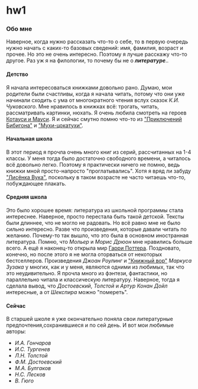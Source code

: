 # hw1
### Обо мне
Наверное, когда нужно рассказать что-то о себе, то в первую очередь нужно начать с каких-то базовых сведений: имя, фамилия, возраст и прочее. Но это не очень интересно. Поэтому я лучше расскажу что-то другое. Раз уж я на филологии, то почему бы не о ***литературе***..
#### Детство
Я начала интересоваться книжками довольно рано. Думаю, мои родители были счастливы, когда я начала читать, потому что они уже начинали сходить с ума от многократного чтения вслух сказок _К.И. Чуковского_. Мне нравилось в книжках всё: трогать, читать, рассматривать картинки, нюхать. Я очень любила смотреть на героев [Котауси и Мауси](http://illustrators.ru/uploads/illustration/image/366241/main_366241_original.jpg). Я и сейчас смутно помню что-то из ["Приключений Бибигона"](http://oskazkax.ru/read/autor/chukovskii/255-priklyucheniya-bibigona.html) и ["Мухи-цокатухи"](http://stihi-rus.ru/1/chukovskiy/16.htm).
#### Начальная школа 
В этот период я прочла очень много книг из серий, рассчитанных на 1-4 классы. У меня тогда было достаточно свободного времени, а читалось всё довольно легко. Поэтому я практически ничего не помню, ведь книжки мной просто-напросто "проглатывались". Хотя я вряд ли забуду ["Лисёнка Вука"](http://knigosite.org/library/read/37396), поскольку в таком возрасте не часто читаешь что-то, побуждающее плакать.
#### Средняя школа
Это было хорошее время: литература из школьной программы стала интереснее. Наверное, просто перестала быть такой детской. Тексты были длиннее, что не могло не радовать. Но всё равно мне не было сильно интересно. Разве что произведения, которые давали читать по желанию. Почему-то так вышло, что это была в основном иностранная литература. Помню, что _Мольер_ и _Морис Дрюон_ мне нравились больше всего. А ещё я наконец-то открыла мир [Гарри Поттера](http://www.franklintwp.org/blog/wp-content/uploads/2014/04/harry-potter-series.jpg). Поздновато, конечно, но после этого я не могла оторваться от некоторых бестселлеров. Произведения _Джоан Роулинг_ и ["Книжный вор"](http://yandex.ru/clck/jsredir?bu=uniq1516442839218293829&from=yandex.ru%3Bsearch%2F%3Bweb%3B%3B&text=&etext=1672.DMQvC_qTvsxCDozrw1ZmTDfkxW0CdXovHBbyc_I6xNsavfoZaG1uaA-Ig_rEzmMa.a1f51500d0e48e59a72a4faceaf36b26ffb8442a&uuid=&state=PEtFfuTeVD5kpHnK9lio9T6U0-imFY5Ibl_FxS8ahbetb9q-Ws8tqQaT6YcO5ES2kemaBIEZ04_YyAJ25SzC_arcUDV27Od_YjYdG7n2u08,&&cst=AiuY0DBWFJ5fN_r-AEszkwMjlWL1Zg2bIgQL7nyLaDlzbwVKRhjaOfiARwUzws4NNCIzDsBm7fwoD1p2zsFP7JVRDpVhiUsmOhAqozcpv7Xp6pv4UG1bkjPDj1wUDQpZVg-oHSCO31gVvYCAEMVBUUwYJeIAb1I-GPk4J_T0ZjlEl8zhpUwzDQfFL8u4OQ0-shu3WgRauIHTDyg0HUxi2XBFK1E2fWNFdFDgTfEAQfPAYLfuQi4JnGidOY-BBOAHYqBez-RPe08U5jCR2BWL7ZOWgqnxaxs4iJx2KMNCwB5-1rGPfkZNzRe3bC4eYahnQ-KcsHBVABT_OH1eWgXZjrQyr3b1_kfSUY4MoMw-FpZMXtdOrD4AlzvTxlkalhe3Q5zX_o8pMbDbAqaFcdvpJfPzsNIP-9tiEUbsp-vKqTi9taOEtLOF8UYt-vHuYSe2YbixDiWl3W6Bsfl_7o-M0mbvz9TIUaZZGcUwURa3qBQAWcGPrM-WlCnRF4piqgw1Ku_9Ry6AdmeYhgH_vPOSMHm-AI0c74KY0Khr7SvsUnyqL3xyJLaUmbx-AX0VG3eU98uiyQ6pi6DtfUCKUFwgzjLdTgUpMc6VAH5sQzpAS2hVAcpKdBJTnqDh8gQ5Ly1SvjT7NgLD9smJ7t5x1KPOB4ELU7c56cWgEgf53rJMM8INXIFaEKQZWfmqtv1D5T5HJENHFc0HIINK_7uRYte7w9F9WXHdVS2hasaLq-yKn49ky5Lt6RJ3iZ3JphvNqwNG&data=UlNrNmk5WktYejY4cHFySjRXSWhXQzdLY3hSTVNzV2ZCVXgzZzFIWmJXemRtSl9GU3pqWkpZZHVXUjktbGpiMGxWSjJFV3dXcklQMWdVWmZLRVNfVkRVY3ZJRkVfRUNYd0RXU0V3amh0Q3VqcUFVY0lya24wSXRBUHg0cEJPRFg3Y00ybzF5T0ZiT2xaaEpoTnIwMzJqSUkyeWxDSTdMZGpOeHFyR1hnQUxtbzNKSW84cDhQZHNUM2ZVLXE3RW1DWWgyS3RSNG9ibHV1SVMxZlhNWDRGRFlrYjYtT1RkcjNhbGM3RWRrRUxhQmVicFMteW4yWlRRLCw,&sign=2832906765e4c49c5a1a29e8876877c9&keyno=0&b64e=2&ref=orjY4mGPRjk5boDnW0uvlrrd71vZw9kpeduEGJKo_TxhExAS3ksHDFHsq-U7fvec9kyTMyvrtaHKp6Kp9HFcWeNtneCm5FCR9W-Q2rqcg53uJ37Yzdj_D-Ps7lOSPr43ttDdyuxPpeFnTSx5Z2IdHiOuVwiwhW-PUf2s0YtD7YlWPeH7eNTEUw,,&l10n=ru&cts=1516445418731&mc=5.294411031764837) _Маркуса Зузака_ у многих, как и у меня, являются одними из любимых, так что это неудивительно. Я прочла много из фэнтези, фантастики, но параллельно читала и классическую литературу. Наверное, тогда я сделала вывод, что _Достоевский_, _Толстой_ и _Артур Конан Дойл_ интересные, а от _Шекспира_ можно "помереть". 
#### Сейчас
В старшей школе я уже окончательно поняла свои литературные предпочтения,сохранившиеся и по сей день. И вот мои любимые авторы:
- _И.А. Гончаров_
- _И.С. Тургенев_
- _Л.Н. Толстой_
- _Ф.М. Достоевский_
- _М.А. Булгаков_
- _Н.С. Лесков_
- _В. Гюго_
